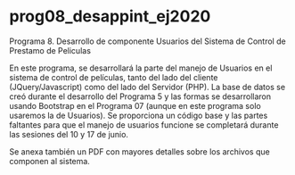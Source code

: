 # prog08_desappint_ej2020
Programa 8. Desarrollo de componente Usuarios del Sistema de Control de Prestamo de Peliculas 

En este programa, se desarrollará la parte del manejo de Usuarios en el sistema de control de películas, tanto del lado del cliente (JQuery/Javascript) como del lado del Servidor (PHP). La base de datos se creó durante el desarrollo del Programa 5 y las formas se desarrollaron usando Bootstrap en el Programa 07 (aunque en este programa solo usaremos la de Usuarios). Se proporciona un código base y las partes faltantes para que el manejo de usuarios funcione se completará durante las sesiones del 10 y 17 de junio.

Se anexa también un PDF con mayores detalles sobre los archivos que componen al sistema.


